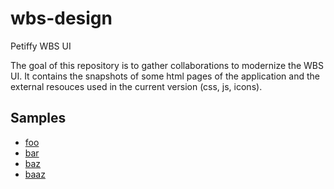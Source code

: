 # wbs-design

Petiffy WBS UI

The goal of this repository is to gather collaborations to modernize the WBS UI.
It contains the snapshots of some html pages of the application and the external resouces used in the current  version (css, js, icons).

## Samples

* [foo](https://w3c.github.io/wbs-design/html/index.html)
* [bar](https://w3c.github.io/wbs-design/html/qtypes-site.html)
* [baz](https://w3c.github.io/wbs-design/html/qtypes.html)
* [baaz](https://w3c.github.io/wbs-design/html/wbs-wysiwyg.html)
